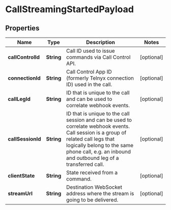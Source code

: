 

# CallStreamingStartedPayload


## Properties

Name | Type | Description | Notes
------------ | ------------- | ------------- | -------------
**callControlId** | **String** | Call ID used to issue commands via Call Control API. |  [optional]
**connectionId** | **String** | Call Control App ID (formerly Telnyx connection ID) used in the call. |  [optional]
**callLegId** | **String** | ID that is unique to the call and can be used to correlate webhook events. |  [optional]
**callSessionId** | **String** | ID that is unique to the call session and can be used to correlate webhook events. Call session is a group of related call legs that logically belong to the same phone call, e.g. an inbound and outbound leg of a transferred call. |  [optional]
**clientState** | **String** | State received from a command. |  [optional]
**streamUrl** | **String** | Destination WebSocket address where the stream is going to be delivered. |  [optional]



